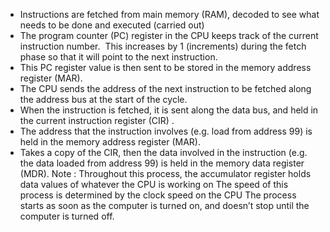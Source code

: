 - Instructions are fetched from main memory (RAM), decoded to see what needs to be done and executed (carried out) 
- The program counter (PC) register in the CPU keeps track of the current instruction number.  This increases by 1 (increments) during the fetch phase so that it will point to the next instruction. 
- This PC register value is then sent to be stored in the memory address register (MAR).
- The CPU sends the address of the next instruction to be fetched along the address bus at the start of the cycle.
- When the instruction is fetched, it is sent along the data bus, and held in the current instruction register (CIR) . 
- The address that the instruction involves (e.g. load from address 99) is held in the memory address register (MAR).
- Takes a copy of the CIR, then the data involved in the instruction (e.g. the data loaded from address 99) is held in the memory data register (MDR).
Note : Throughout this process, the accumulator register holds data values of whatever the CPU is working on
The speed of this process is determined by the clock speed on the CPU  The process starts as soon as the computer is turned on, and doesn’t stop until the computer is turned off. 
